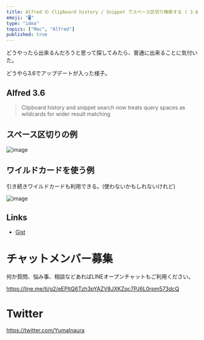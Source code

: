 ```yaml
---
title: Alfred の Clipboard history / Snippet でスペース区切り検索する ( 3.6 にアップデート )
emoji: "🖥"
type: "idea"
topics: ["Mac", "Alfred"]
published: true
---
```


どうやったら出来るんだろうと思って探してみたら、普通に出来ることに気付いた。

どうやら3.6でアップデートが入った様子。

## Alfred 3.6

>Clipboard history and snippet search now treats query spaces as wildcards for wider result matching

## スペース区切りの例

![image](https://user-images.githubusercontent.com/13635059/44823832-89d1a300-ac3d-11e8-977f-7d288cdda0e3.png)

## ワイルドカードを使う例

引き続きワイルドカードも利用できる。(使わないかもしれないけれど)

![image](https://user-images.githubusercontent.com/13635059/44823919-f3ea4800-ac3d-11e8-8675-f25445e7795c.png)


## Links

- [Gist](https://gist.github.com/YumaInaura/4557cbdaf3b9e3ee2496f432cb6f0f3d)








<!-- Update From Qiita API -->

# チャットメンバー募集


何か質問、悩み事、相談などあればLINEオープンチャットもご利用ください。

https://line.me/ti/g2/eEPltQ6Tzh3pYAZV8JXKZqc7PJ6L0rpm573dcQ





# Twitter


https://twitter.com/YumaInaura


<!-- Update From Qiita API -->



